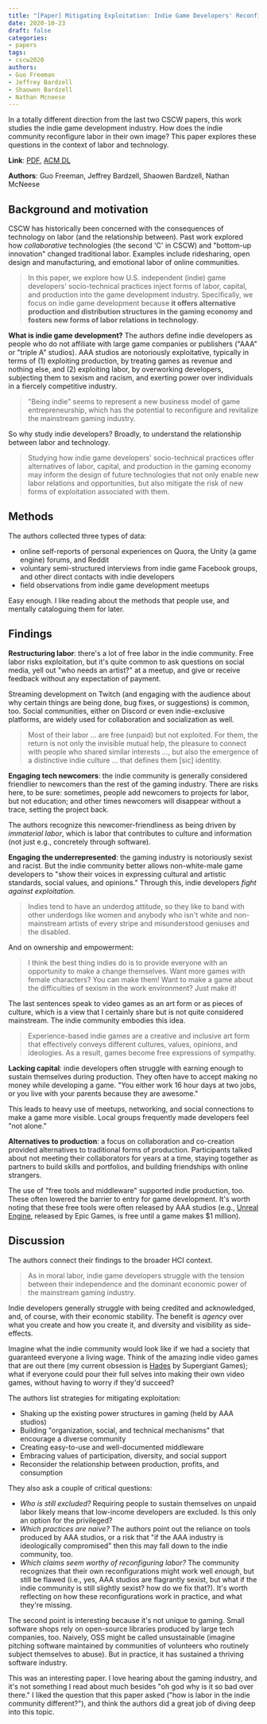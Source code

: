 ```yaml
---
title: "[Paper] Mitigating Exploitation: Indie Game Developers' Reconfigurations of Labor in Technology"
date: 2020-10-23
draft: false
categories:
- papers
tags:
- cscw2020
authors:
- Guo Freeman
- Jeffrey Bardzell
- Shaowen Bardzell
- Nathan Mcneese
---
```


In a totally different direction from the last two CSCW papers, this work studies the indie game development industry. How does the indie community reconfigure labor in their own image? This paper explores these questions in the context of labor and technology.

<!--more-->

**Link**: [PDF](http://guof.people.clemson.edu/papers/CSCW20.pdf), [ACM DL](https://dl.acm.org/doi/10.1145/3392864)

**Authors**: Guo Freeman, Jeffrey Bardzell, Shaowen Bardzell, Nathan McNeese

## Background and motivation
CSCW has historically been concerned with the consequences of technology on labor  (and the relationship between). Past work explored how *collaborative* technologies (the second 'C' in CSCW) and "bottom-up innovation" changed traditional labor. Examples include ridesharing, open design and manufacturing, and emotional labor of online communities.

> In this paper, we explore how U.S. independent (indie) game developers' socio-technical practices inject forms of labor, capital, and production into the game development industry. Specifically, we focus on indie game development because **it offers alternative production and distribution structures in the gaming economy and fosters new forms of labor relations in technology.**

**What is indie game development?** The authors define indie developers as people who do not affiliate with large game companies or publishers ("AAA" or "triple A" studios). AAA studios are notoriously exploitative, typically in terms of (1) exploiting production, by treating games as revenue and nothing else, and (2) exploiting labor, by overworking developers, subjecting them to sexism and racism, and exerting power over individuals in a fiercely competitive industry.

> "Being indie" seems to represent a new business model of game entrepreneurship, which has the potential to reconfigure and revitalize the mainstream gaming industry. 

So why study indie developers? Broadly, to understand the relationship between labor and technology.

> Studying how indie game developers' socio-technical practices offer alternatives of labor, capital, and production in the gaming economy may inform the design of future technologies that not only enable new labor relations and opportunities, but also mitigate the risk of new forms of exploitation associated with them.

## Methods 
The authors collected three types of data:
 - online self-reports of personal experiences on Quora, the Unity (a game engine) forums, and Reddit
 - voluntary semi-structured interviews from indie game Facebook groups, and other direct contacts with indie developers
 - field observations from indie game development meetups

Easy enough. I like reading about the methods that people use, and mentally cataloguing them for later.

## Findings
**Restructuring labor**: there's a lot of free labor in the indie community. Free labor risks exploitation, but it's quite common to ask questions on social media, yell out "who needs an artist?" at a meetup, and give or receive feedback without any expectation of payment.

Streaming development on Twitch (and engaging with the audience about why certain things are being done, bug fixes, or suggestions) is common, too. Social communities, either on Discord or even indie-exclusive platforms, are widely used for collaboration and socialization as well.

> Most of their labor ... are free (unpaid) but not exploited. For them, the return is not only the invisible mutual help, the pleasure to connect with people who shared similar interests ..., but also the emergence of a distinctive indie culture ... that defines them [sic] identity.

**Engaging tech newcomers**: the indie community is generally considered friendlier to newcomers than the rest of the gaming industry. There are risks here, to be sure: sometimes, people add newcomers to projects for labor, but not education; and other times newcomers will disappear without a trace, setting the project back. 

The authors recognize this newcomer-friendliness as being driven by *immaterial labor*, which is labor that contributes to culture and information (not just e.g., concretely through software).

**Engaging the underrepresented**: the gaming industry is notoriously sexist and racist. But the indie community better allows non-white-male game developers to "show their voices in expressing cultural and artistic standards, social values, and opinions." Through this, indie developers *fight against exploitation.*

> Indies tend to have an underdog attitude, so they like to band with other underdogs like women and anybody who isn't white and non-mainstream artists of every stripe and misunderstood geniuses and the disabled.

And on ownership and empowerment:

> I think the best thing indies do is to provide everyone with an opportunity to make a change themselves. Want more games with female characters? You can make them! Want to make a game about the difficulties of sexism in the work environment? Just make it!

The last sentences speak to video games as an art form or as pieces of culture, which is a view that I certainly share but is not quite considered mainstream. The indie community embodies this idea.

> Experience-based indie games are a creative and inclusive art form that effectively conveys different cultures, values, opinions, and ideologies. As a result, games become free expressions of sympathy.

**Lacking capital**: indie developers often struggle with earning enough to sustain themselves during production. They often have to accept making no money while developing a game. "You either work 16 hour days at two jobs, or you live with your parents because they are awesome."

This leads to heavy use of meetups, networking, and social connections to make a game more visible. Local groups frequently made developers feel "not alone." 

**Alternatives to production**: a focus on collaboration and co-creation provided alternatives to traditional forms of production. Participants talked about not meeting their collaborators for years at a time, staying together as partners to build skills and portfolios, and building friendships with online strangers.

The use of "free tools and middleware" supported indie production, too. These often lowered the barrier to entry for game development. It's worth noting that these free tools were often released by AAA studios (e.g., [Unreal Engine](https://www.unrealengine.com/), released by Epic Games, is free until a game makes $1 million).

## Discussion
The authors connect their findings to the broader HCI context.

> As in moral labor, indie game developers struggle with the tension between their independence and the dominant economic power of the mainstream gaming industry. 

Indie developers generally struggle with being credited and acknowledged, and, of course, with their economic stability. The benefit is *agency* over what you create and how you create it, and diversity and visibility as side-effects.

Imagine what the indie community would look like if we had a society that guaranteed everyone a living wage. Think of the amazing indie video games that are out there (my current obsession is [Hades](https://www.supergiantgames.com/games/hades/) by Supergiant Games); what if everyone could pour their full selves into making their own video games, without having to worry if they'd succeed?

The authors list strategies for mitigating exploitation:
 - Shaking up the existing power structures in gaming (held by AAA studios)
 - Building "organization, social, and technical mechanisms" that encourage a diverse community
 - Creating easy-to-use and well-documented middleware
 - Embracing values of participation, diversity, and social support
 - Reconsider the relationship between production, profits, and consumption

They also ask a couple of critical questions:
 - *Who is still excluded?* Requiring people to sustain themselves on unpaid labor likely means that low-income developers are excluded. Is this only an option for the privileged?
 - *Which practices are naive?* The authors point out the reliance on tools produced by AAA studios, or a risk that "if the AAA industry is ideologically compromised" then this may fall down to the indie community, too.
 - *Which claims seem worthy of reconfiguring labor?* The community recognizes that their own reconfigurations might work well *enough*, but still be flawed (i.e., yes, AAA studios are flagrantly sexist, but what if the indie community is still slightly sexist? how do we fix that?). It's worth reflecting on how these reconfigurations work in practice, and what they're missing.

The second point is interesting because it's not unique to gaming. Small software shops rely on open-source libraries produced by large tech companies, too. Naively, OSS might be called unsustainable (imagine pitching software maintained by communities of volunteers who routinely subject themselves to abuse). But in practice, it has sustained a thriving software industry.

This was an interesting paper. I love hearing about the gaming industry, and it's not something I read about much besides "oh god why is it so bad over there." I liked the question that this paper asked ("how is labor in the indie community different?"), and think the authors did a great job of diving deep into this topic.

